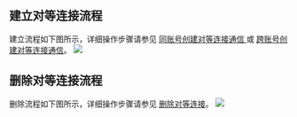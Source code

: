 ## 建立对等连接流程
建立流程如下图所示，详细操作步骤请参见 [同账号创建对等连接通信
](https://cloud.tencent.com/document/product/553/18836) 或 [跨账号创建对等连接通信](/document/product/553/18837)。
![](//mccdn.qcloud.com/static/img/9527bab04ca5213bdd72dbec99c9e9ef/image.png)

## 删除对等连接流程
删除流程如下图所示，详细操作步骤请参见 [删除对等连接](/document/product/553/18848)。
![](//mccdn.qcloud.com/static/img/0e0ae950ebface4e307cd510de2b885e/image.png)
